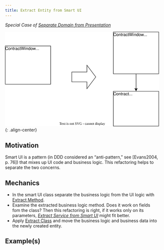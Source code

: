 ```yaml
---
title: Extract Entity from Smart UI
---
```


*Special Case of [Separate Domain from Presentation](XXXXXX)*

![](../../images/domain-driven-refactorings/tactical/extract-entity-from-smart-ui.drawio.svg){: .align-center}

## Motivation

Smart UI is a pattern (in DDD considered an “anti-pattern,” see [Evans2004, p. 76]) that mixes up UI code and business logic. This refactoring helps to separate the two concerns.

## Mechanics

- In the smart UI class separate the business logic from the UI logic with [Extract Method](https://refactoring.com/catalog/extractMethod.html).
- Examine the extracted business logic method. Does it work on fields fom the class? Then this refactoring is right, if it works only on its parameters, [*Extract Service from Smart UI*](extract-service-from-smart-ui) might fit better.
- Apply [Extract Class](https://refactoring.com/catalog/extractClass.html) and move the business logic and business data into the newly created entity.

## Example(s)

